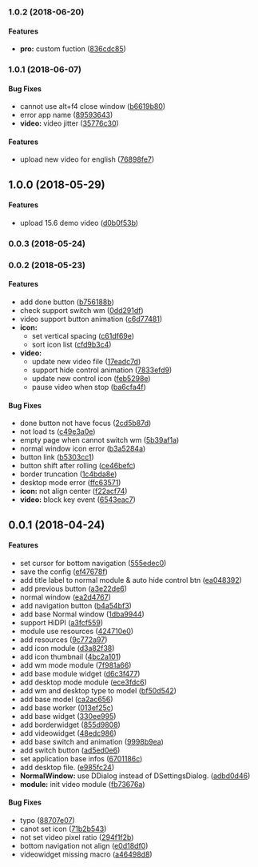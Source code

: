 <a name="1.0.2"></a>
### 1.0.2 (2018-06-20)


#### Features

* **pro:**  custom fuction ([836cdc85](https://github.com/linuxdeepin/dde-introduction/commit/836cdc85f861418bbc4205a1394f91ac2c0378c3))



<a name="1.0.1"></a>
### 1.0.1 (2018-06-07)


#### Bug Fixes

*   cannot use alt+f4 close window ([b6619b80](https://github.com/linuxdeepin/dde-introduction/commit/b6619b80115eb0d8f73e559c4f0fde1ec1682c7b))
*   error app name ([89593643](https://github.com/linuxdeepin/dde-introduction/commit/89593643ec4e379ec4a841a713a315bf530ea2d8))
* **video:**  video jitter ([35776c30](https://github.com/linuxdeepin/dde-introduction/commit/35776c30aae781368b9e3c50458cfc26cd86f1fe))

#### Features

*   upload new video for english ([76898fe7](https://github.com/linuxdeepin/dde-introduction/commit/76898fe7109186371894735231f1a8b8b5b19e71))



<a name=""></a>
##  1.0.0 (2018-05-29)


#### Features

*   upload 15.6 demo video ([d0b0f53b](https://github.com/linuxdeepin/dde-introduction/commit/d0b0f53b5365f7d32c4b89cace10486e9d9e9711))



<a name="0.0.3"></a>
### 0.0.3 (2018-05-24)




<a name="0.0.2"></a>
### 0.0.2 (2018-05-23)


#### Features

*   add done button ([b756188b](https://github.com/linuxdeepin/dde-introduction/commit/b756188beeb699033b4ab19f2a04bd0665479f78))
*   check support switch wm ([0dd291df](https://github.com/linuxdeepin/dde-introduction/commit/0dd291df4f37a283a724c07d800fcd09e4f476a6))
*   video support button animation ([c6d77481](https://github.com/linuxdeepin/dde-introduction/commit/c6d77481dee10faabbb65fc12c1beacf26cd4aca))
* **icon:**
  *  set vertical spacing ([c61df69e](https://github.com/linuxdeepin/dde-introduction/commit/c61df69eeb58e32fb787a76875bcc1c3a0ae0ab4))
  *  sort icon list ([cfd9b3c4](https://github.com/linuxdeepin/dde-introduction/commit/cfd9b3c44cd7a5168b2b0060dbf356ed5ae026d1))
* **video:**
  *  update new video file ([17eadc7d](https://github.com/linuxdeepin/dde-introduction/commit/17eadc7d0f2217ba6ca5509896062a5d4b395276))
  *  support hide control animation ([7833efd9](https://github.com/linuxdeepin/dde-introduction/commit/7833efd90fe35e0d95fce4b86e3f84ed4031d3ea))
  *  update new control icon ([feb5298e](https://github.com/linuxdeepin/dde-introduction/commit/feb5298eaec5ccf6b64019a387bcf837f6ebb7ff))
  *  pause video when stop ([ba6cfa4f](https://github.com/linuxdeepin/dde-introduction/commit/ba6cfa4fb56e87ea9436829ef808947ba1b7b475))

#### Bug Fixes

*   done button not have focus ([2cd5b87d](https://github.com/linuxdeepin/dde-introduction/commit/2cd5b87d9a9fa113bec14ee02156e634a4c7be40))
*   not load ts ([c49e3a0e](https://github.com/linuxdeepin/dde-introduction/commit/c49e3a0e9398600c3a4b0f70508cea68a0f197cf))
*   empty page when cannot switch wm ([5b39af1a](https://github.com/linuxdeepin/dde-introduction/commit/5b39af1a2cc56df91515a1eb4711222d381bd9a0))
*   normal window icon error ([b3a5284a](https://github.com/linuxdeepin/dde-introduction/commit/b3a5284a45e4e65d688a9efb331c3da0f902b0cd))
*   button link ([b5303cc1](https://github.com/linuxdeepin/dde-introduction/commit/b5303cc1c35b2cd3a4f9ba0889facce2cd01d899))
*   button shift after rolling ([ce46befc](https://github.com/linuxdeepin/dde-introduction/commit/ce46befc26f346f1546622318c64016e1b104715))
*   border truncation ([1c4bda8e](https://github.com/linuxdeepin/dde-introduction/commit/1c4bda8ea932dc73bb15623c6eeb5dd5fed2c3c8))
*   desktop mode error ([ffc63571](https://github.com/linuxdeepin/dde-introduction/commit/ffc63571c5944cca55885b79cd70b351232b9c30))
* **icon:**  not align center ([f22acf74](https://github.com/linuxdeepin/dde-introduction/commit/f22acf7468444d9718424f3b48f894c18cbde174))
* **video:**  block key event ([6543eac7](https://github.com/linuxdeepin/dde-introduction/commit/6543eac7ece5ea7c507510085333adc2d8d60b42))



<a name=""></a>
##  0.0.1 (2018-04-24)


#### Features

*   set cursor for bottom navigation ([555edec0](https://github.com/linuxdeepin/dde-introduction/commit/555edec0a92f7b962c2d26e5426e40b573bf528e))
*   save the config ([ef47678f](https://github.com/linuxdeepin/dde-introduction/commit/ef47678f939b29919f9cdb3476d2fa9888379aab))
*   add title label to normal module & auto hide control btn ([ea048392](https://github.com/linuxdeepin/dde-introduction/commit/ea0483927dbf320ad0c4a223e14df24b5116b69c))
*   add previous button ([a3e22de6](https://github.com/linuxdeepin/dde-introduction/commit/a3e22de6c98b2cf98c267283b4346ebea8499f26))
*   normal window ([ea2d4767](https://github.com/linuxdeepin/dde-introduction/commit/ea2d4767d29a101d98c339b816edfcdae22ae398))
*   add navigation button ([b4a54bf3](https://github.com/linuxdeepin/dde-introduction/commit/b4a54bf32438a3eee18975e46632bd9e3e653518))
*   add base Normal window ([1dba9944](https://github.com/linuxdeepin/dde-introduction/commit/1dba99447597c5d4438a8fa08e19065535bc15e3))
*   support HiDPI ([a3fcf559](https://github.com/linuxdeepin/dde-introduction/commit/a3fcf5597390e7de22390e30607f4a69e8457bd0))
*   module use resources ([424710e0](https://github.com/linuxdeepin/dde-introduction/commit/424710e0f3f2bc71cbd5858f17de405f35672a16))
*   add resources ([9c772a97](https://github.com/linuxdeepin/dde-introduction/commit/9c772a97e63d205a5162b5e6fce12f1c8c99fa7b))
*   add icon module ([d3a82f38](https://github.com/linuxdeepin/dde-introduction/commit/d3a82f380d29fdc86841a8cf544b169c27e23a34))
*   add icon thumbnail ([4bc2a101](https://github.com/linuxdeepin/dde-introduction/commit/4bc2a101febf4c1edeafde383482d4b26f02ebc1))
*   add wm mode module ([7f981a66](https://github.com/linuxdeepin/dde-introduction/commit/7f981a664f88bdafaa99900f1d5a8b6e7720a444))
*   add base module widget ([d6c3f477](https://github.com/linuxdeepin/dde-introduction/commit/d6c3f477545921d36140e6240341e69cc4060032))
*   add desktop mode module ([ece3fdc6](https://github.com/linuxdeepin/dde-introduction/commit/ece3fdc6f80eaa2737483fec4c456745df93cca5))
*   add wm and desktop type to model ([bf50d542](https://github.com/linuxdeepin/dde-introduction/commit/bf50d5425274ae14900eac658b371dcd57294109))
*   add base model ([ca2ac656](https://github.com/linuxdeepin/dde-introduction/commit/ca2ac6563093efcb32f5b42498e230d2bea4070c))
*   add base worker ([013ef25c](https://github.com/linuxdeepin/dde-introduction/commit/013ef25c113667bdce3a292f49f945db30219f47))
*   add base widget ([330ee995](https://github.com/linuxdeepin/dde-introduction/commit/330ee9959767b02b82f7fe7e55ff9e6fcba7c40b))
*   add borderwidget ([855d9808](https://github.com/linuxdeepin/dde-introduction/commit/855d98089987638e260fe34efba25e7ba9ac2661))
*   add videowidget ([48edc986](https://github.com/linuxdeepin/dde-introduction/commit/48edc9860c93425e8808ffaccc355cfeaa19c5bc))
*   add base switch and animation ([9998b9ea](https://github.com/linuxdeepin/dde-introduction/commit/9998b9eadb52a1fc8ef7f44262e430126b2b823c))
*   add switch button ([ad5ed0e6](https://github.com/linuxdeepin/dde-introduction/commit/ad5ed0e619deebd3ac6ad3be6c2f0395c6dd7686))
*   set application base infos ([6701186c](https://github.com/linuxdeepin/dde-introduction/commit/6701186c855e036b75705deffac72b0464a458e5))
*   add desktop file. ([e985fc24](https://github.com/linuxdeepin/dde-introduction/commit/e985fc244d0a31c7c7af5d0590332e3216030a82))
* **NormalWindow:**  use DDialog instead of DSettingsDialog. ([adbd0d46](https://github.com/linuxdeepin/dde-introduction/commit/adbd0d46bffdcf25677fbfd6e04eb75112522d63))
* **module:**  init video module ([fb73676a](https://github.com/linuxdeepin/dde-introduction/commit/fb73676a2bbb248e259d37733d789b3d140d17a6))

#### Bug Fixes

*   typo ([88707e07](https://github.com/linuxdeepin/dde-introduction/commit/88707e072fc5dff69b42944e256ec3cfb9cfd485))
*   canot set icon ([71b2b543](https://github.com/linuxdeepin/dde-introduction/commit/71b2b5431a25526af97d62c3bf75856a44970a3a))
*   not set video pixel ratio ([294f1f2b](https://github.com/linuxdeepin/dde-introduction/commit/294f1f2bd02e0a2dd48e54d35ad44cb4e03b537f))
*   bottom navigation not align ([e0d18df0](https://github.com/linuxdeepin/dde-introduction/commit/e0d18df0a7a07695f96a62c41703d7b99437dd03))
*   videowidget missing macro ([a46498d8](https://github.com/linuxdeepin/dde-introduction/commit/a46498d83d61e875b67c63c1b297ee99692d1fc3))



